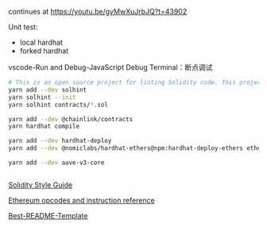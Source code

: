 
continues at https://youtu.be/gyMwXuJrbJQ?t=43902

Unit test:
- local hardhat
- forked hardhat

vscode-Run and Debug-JavaScript Debug Terminal：断点调试

```bash
# This is an open source project for linting Solidity code. This project provides both Security and Style Guide validations.
yarn add --dev solhint
yarn solhint --init
yarn solhint contracts/*.sol

yarn add --dev @chainlink/contracts
yarn hardhat compile

yarn add --dev hardhat-deploy
yarn add --dev @nomiclabs/hardhat-ethers@npm:hardhat-deploy-ethers ethers

yarn add --dev aave-v3-core



```

[Solidity Style Guide](https://docs.soliditylang.org/en/latest/style-guide.html)

[Ethereum opcodes and instruction reference](https://github.com/crytic/evm-opcodes)

[Best-README-Template](https://github.com/othneildrew/Best-README-Template)
